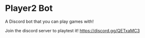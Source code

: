 # Player2 Bot

A Discord bot that you can play games with!

Join the discord server to playtest it!
https://discord.gg/QETxaMC3
